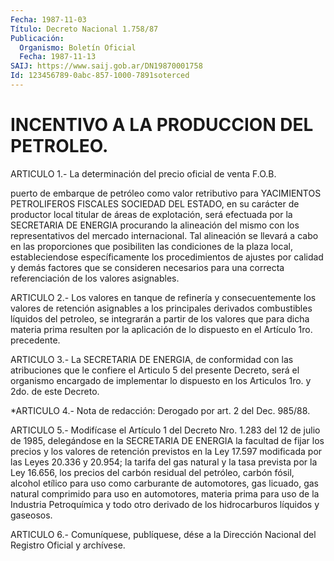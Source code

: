 ```yaml
---
Fecha: 1987-11-03
Título: Decreto Nacional 1.758/87
Publicación:
  Organismo: Boletín Oficial
  Fecha: 1987-11-13
SAIJ: https://www.saij.gob.ar/DN19870001758
Id: 123456789-0abc-857-1000-7891soterced
---
```

# INCENTIVO A LA PRODUCCION DEL PETROLEO.

<a id="1"></a>
ARTICULO 1.- La determinación del precio oficial de venta F.O.B.

puerto de embarque de petróleo como valor retributivo para YACIMIENTOS PETROLIFEROS FISCALES SOCIEDAD DEL ESTADO, en su carácter de productor local titular de áreas de explotación, será efectuada por la SECRETARIA DE ENERGIA procurando la alineación del mismo con los representativos del mercado internacional. Tal alineación se llevará a cabo en las proporciones que posibiliten las condiciones de la plaza local, estableciendose específicamente los procedimientos de ajustes por calidad y demás factores que se consideren necesarios para una correcta referenciación de los valores asignables.

<a id="2"></a>
ARTICULO 2.- Los valores en tanque de refinería y consecuentemente los valores de retención asignables a los principales derivados combustibles líquidos del petroleo, se integrarán a partir de los valores que para dicha materia prima resulten por la aplicación de lo dispuesto en el Artículo 1ro. precedente.

<a id="3"></a>
ARTICULO 3.- La SECRETARIA DE ENERGIA, de conformidad con las atribuciones que le confiere  el Articulo 5 del presente Decreto, será  el organismo encargado de implementar  lo  dispuesto  en  los Articulos 1ro. y 2do. de este Decreto.

<a id="4"></a>
*ARTICULO 4.- Nota de redacción: Derogado por art. 2 del Dec. 985/88.

<a id="5"></a>
ARTICULO 5.- Modifícase el Artículo 1 del Decreto Nro. 1.283 del 12 de julio de 1985, delegándose en la SECRETARIA DE ENERGIA la facultad de fijar los precios y los valores de retención previstos en la Ley 17.597 modificada por las Leyes 20.336 y 20.954; la tarifa del gas natural y la tasa prevista por la Ley 16.656, los precios del carbón residual del petróleo, carbón fósil, alcohol etílico para uso como carburante de automotores, gas licuado, gas natural comprimido para uso en automotores, materia prima para uso de la Industria Petroquímica y todo otro derivado de los hidrocarburos líquidos y gaseosos.

<a id="6"></a>
ARTICULO 6.- Comuníquese, publíquese, dése a la Dirección Nacional del Registro Oficial y archívese.